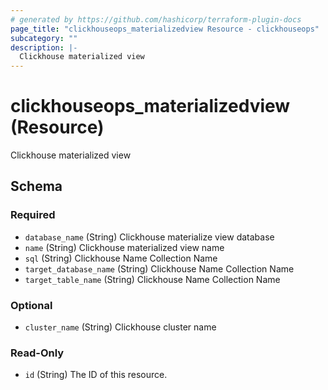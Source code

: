 ```yaml
---
# generated by https://github.com/hashicorp/terraform-plugin-docs
page_title: "clickhouseops_materializedview Resource - clickhouseops"
subcategory: ""
description: |-
  Clickhouse materialized view
---
```


# clickhouseops_materializedview (Resource)

Clickhouse materialized view



<!-- schema generated by tfplugindocs -->
## Schema

### Required

- `database_name` (String) Clickhouse materialize view database
- `name` (String) Clickhouse materialized view name
- `sql` (String) Clickhouse Name Collection Name
- `target_database_name` (String) Clickhouse Name Collection Name
- `target_table_name` (String) Clickhouse Name Collection Name

### Optional

- `cluster_name` (String) Clickhouse cluster name

### Read-Only

- `id` (String) The ID of this resource.
